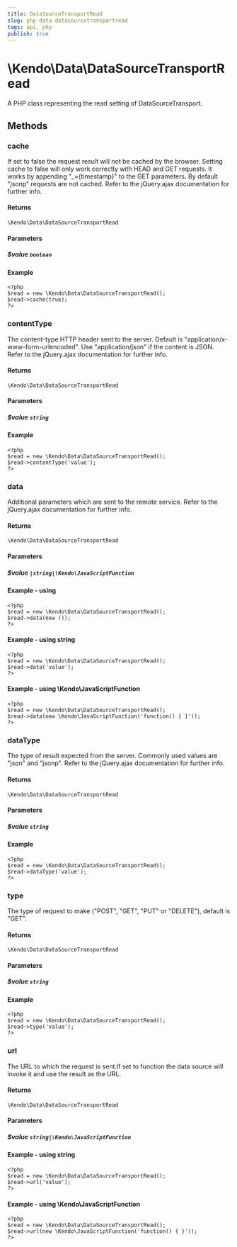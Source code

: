 ```yaml
---
title: DataSourceTransportRead
slug: php-data-datasourcetransportread
tags: api, php
publish: true
---
```


# \Kendo\Data\DataSourceTransportRead

A PHP class representing the read setting of DataSourceTransport.


## Methods

### cache
If set to false the request result will not be cached by the browser. Setting cache to false will only work correctly with HEAD and GET requests. It works by appending "_={timestamp}" to the GET parameters.
By default "jsonp" requests are not cached.
Refer to the jQuery.ajax documentation for further info.

#### Returns
`\Kendo\Data\DataSourceTransportRead`

#### Parameters

##### $value `boolean`



#### Example 
    <?php
    $read = new \Kendo\Data\DataSourceTransportRead();
    $read->cache(true);
    ?>

### contentType
The content-type HTTP header sent to the server. Default is "application/x-www-form-urlencoded". Use "application/json" if the content is JSON.
Refer to the jQuery.ajax documentation for further info.

#### Returns
`\Kendo\Data\DataSourceTransportRead`

#### Parameters

##### $value `string`



#### Example 
    <?php
    $read = new \Kendo\Data\DataSourceTransportRead();
    $read->contentType('value');
    ?>

### data
Additional parameters which are sent to the remote service.
Refer to the jQuery.ajax documentation for further info.

#### Returns
`\Kendo\Data\DataSourceTransportRead`

#### Parameters

##### $value `|string|\Kendo\JavaScriptFunction`



#### Example  - using 
    <?php
    $read = new \Kendo\Data\DataSourceTransportRead();
    $read->data(new ());
    ?>

#### Example  - using string
    <?php
    $read = new \Kendo\Data\DataSourceTransportRead();
    $read->data('value');
    ?>

#### Example  - using \Kendo\JavaScriptFunction
    <?php
    $read = new \Kendo\Data\DataSourceTransportRead();
    $read->data(new \Kendo\JavaScriptFunction('function() { }'));
    ?>

### dataType
The type of result expected from the server. Commonly used values are "json" and "jsonp".
Refer to the jQuery.ajax documentation for further info.

#### Returns
`\Kendo\Data\DataSourceTransportRead`

#### Parameters

##### $value `string`



#### Example 
    <?php
    $read = new \Kendo\Data\DataSourceTransportRead();
    $read->dataType('value');
    ?>

### type
The type of request to make ("POST", "GET", "PUT" or "DELETE"), default is "GET".

#### Returns
`\Kendo\Data\DataSourceTransportRead`

#### Parameters

##### $value `string`



#### Example 
    <?php
    $read = new \Kendo\Data\DataSourceTransportRead();
    $read->type('value');
    ?>

### url
The URL to which the request is sent.If set to function the data source will invoke it and use the result as the URL.

#### Returns
`\Kendo\Data\DataSourceTransportRead`

#### Parameters

##### $value `string|\Kendo\JavaScriptFunction`



#### Example  - using string
    <?php
    $read = new \Kendo\Data\DataSourceTransportRead();
    $read->url('value');
    ?>

#### Example  - using \Kendo\JavaScriptFunction
    <?php
    $read = new \Kendo\Data\DataSourceTransportRead();
    $read->url(new \Kendo\JavaScriptFunction('function() { }'));
    ?>

